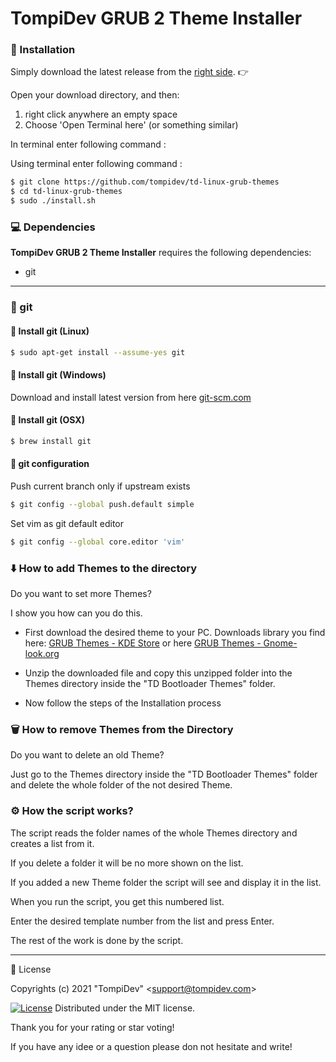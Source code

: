 # TompiDev GRUB 2 Theme Installer

### 🚀 Installation

Simply download the latest release from the [right side](https://github.com/tompidev/td-linux-grub-themes/releases). 👉

Open your download directory, and then:

1. right click anywhere an empty space
2. Choose 'Open Terminal here' (or something similar)

In terminal enter following command :

Using terminal enter following command :

```bash
$ git clone https://github.com/tompidev/td-linux-grub-themes
$ cd td-linux-grub-themes
$ sudo ./install.sh
```

### 💻 Dependencies

**TompiDev GRUB 2 Theme Installer** requires the following dependencies:

- git

---

### 🔖 git

#### 🐧 Install git (Linux)

```bash
$ sudo apt-get install --assume-yes git
```

#### 🏁 Install git (Windows)

Download and install latest version from here [git-scm.com](https://git-scm.com/download/win)

#### 🍎 Install git (OSX)

```bash
$ brew install git
```

#### 🔧 git configuration

Push current branch only if upstream exists

```bash
$ git config --global push.default simple
```

Set vim as git default editor

```bash
$ git config --global core.editor 'vim'
```

### ⬇️ How to add Themes to the directory

Do you want to set more Themes?

I show you how can you do this.

- First download the desired theme to your PC. 
  Downloads library you find here: [GRUB Themes - KDE Store](https://store.kde.org/browse?cat=109&ord=latest) or here [GRUB Themes - Gnome-look.org](https://www.gnome-look.org/browse?cat=109&ord=latest)
  
- Unzip the downloaded file and copy this unzipped folder into the Themes directory inside the "TD Bootloader Themes" folder.
  
- Now follow the steps of the Installation process
  

### 🗑️ How to remove Themes from the Directory

Do you want to delete an old Theme?

Just go to the Themes directory inside the "TD Bootloader Themes" folder and delete the whole folder of the not desired Theme.

### ⚙️ How the script works?

The script reads the folder names of the whole Themes directory and creates a list from it.

If you delete a folder it will be no more shown on the list.

If you added a new Theme folder the script will see and display it in the list.

When you run the script, you get this numbered list.

Enter the desired template number from the list and press Enter.

The rest of the work is done by the script.

---

📜 License

Copyrights (c) 2021 &quot;TompiDev&quot; &lt;support@tompidev.com&gt;

[![License](https://img.shields.io/badge/Licence-MIT-green.svg)](LICENSE)
Distributed under the MIT license.

Thank you for your rating or star voting!

If you have any idee or a question please don not hesitate and write!
